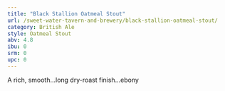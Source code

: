 ```yaml
---
title: "Black Stallion Oatmeal Stout"
url: /sweet-water-tavern-and-brewery/black-stallion-oatmeal-stout/
category: British Ale
style: Oatmeal Stout
abv: 4.8
ibu: 0
srm: 0
upc: 0
---
```

A rich, smooth...long dry-roast finish...ebony
